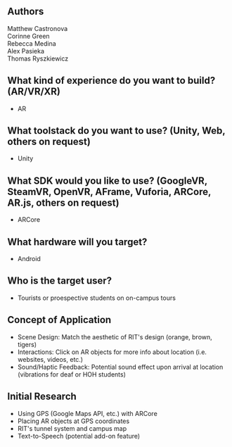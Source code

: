 ## Authors
Matthew Castronova  
Corinne Green  
Rebecca Medina  
Alex Pasieka  
Thomas Ryszkiewicz  

## What kind of experience do you want to build? (AR/VR/XR)
- AR

## What toolstack do you want to use? (Unity, Web, others on request)
- Unity

## What SDK would you like to use? (GoogleVR, SteamVR, OpenVR, AFrame, Vuforia, ARCore, AR.js, others on request)
- ARCore

## What hardware will you target?
- Android

## Who is the target user?
- Tourists or proespective students on on-campus tours  

## Concept of Application
- Scene Design: Match the aesthetic of RIT's design (orange, brown, tigers)
- Interactions: Click on AR objects for more info about location (i.e. websites, videos, etc.)
- Sound/Haptic Feedback: Potential sound effect upon arrival at location (vibrations for deaf or HOH students)

## Initial Research
- Using GPS (Google Maps API, etc.) with ARCore
- Placing AR objects at GPS coordinates
- RIT's tunnel system and campus map
- Text-to-Speech (potential add-on feature)

